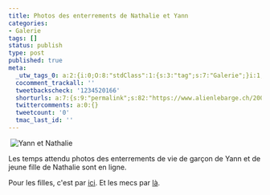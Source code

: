 ```yaml
---
title: Photos des enterrements de Nathalie et Yann
categories:
- Galerie
tags: []
status: publish
type: post
published: true
meta:
  _utw_tags_0: a:2:{i:0;O:8:"stdClass":1:{s:3:"tag";s:7:"Galerie";}i:1;O:8:"stdClass":1:{s:3:"tag";s:12:"Photographie";}}
  cocomment_trackall: ''
  tweetbackscheck: '1234520166'
  shorturls: a:7:{s:9:"permalink";s:82:"https://www.alienlebarge.ch/2007/06/04/photos-des-enterrements-de-nathalie-et-yann/";s:7:"tinyurl";s:25:"https://tinyurl.com/a9wrlh";s:4:"isgd";s:17:"https://is.gd/iBy3";s:5:"bitly";s:18:"https://bit.ly/HFit";s:5:"snipr";s:22:"https://snipr.com/bep8n";s:5:"snurl";s:22:"https://snurl.com/bep8n";s:7:"snipurl";s:24:"https://snipurl.com/bep8n";}
  twittercomments: a:0:{}
  tweetcount: '0'
  tmac_last_id: ''
---
```

 <img src="https://dlgjp9x71cipk.cloudfront.net/2007/06/yannetnath.png" alt="Yann et Nathalie" />

Les temps attendu photos des enterrements de vie de garçon de Yann et de jeune fille de Nathalie sont en ligne.

Pour les filles, c'est par <a href="https://alienlebarge.ch/picsengine/#album=13" title="Les photos des filles">ici</a>.
Et les mecs par <a href="https://alienlebarge.ch/picsengine/#album=14" title="Les photos des garçons">là</a>.
